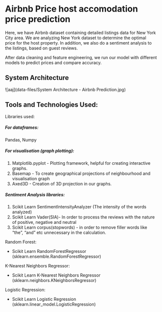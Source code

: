 # Airbnb Price host accomodation price prediction



Here, we have Airbnb dataset containing detailed listings data for New York City area. We are analyzing New York dataset to determine the optimal price for the host property. In addition, we also do a sentiment analysis to the listings, based on guest reviews.



After data cleaning and feature engineering, we run our model with different models to predict prices and compare accuracy.



## System Architecture 

![aaj](data-files/System Architecture - Airbnb Prediction.jpg)



## Tools and Technologies Used:

Libraries used:

##### For dataframes: 

Pandas, Numpy

##### For visualisation (graph plotting):

1. Matplotlib.pyplot - Plotting framework, helpful for creating interactive graphs.
2. Basemap - To create geographical projections of neighbourhood and visualisation graph
3. Axed3D - Creation of 3D projection in our graphs.

##### Sentiment Analysis libraries:

1. Scikit Learn SentimentIntensityAnalyzer (The intensity of the words analyzed)	
2. Scikit Learn Vader(SIA)- In order to process the reviews with the nature of positive, negative and neutral
3. Scikit Learn corpus(stopwords) - in order to remove filler words like “the”, “and” etc unnecessary in the calculation.

Random Forest:

- Scikit Learn RandomForestRegressor (sklearn.ensemble.RandomForestRegressor)

K-Nearest Neighbors Regressor:

- Scikit Learn K-Nearest Neighbors Regressor (sklearn.neighbors.KNeighborsRegressor)

Logistic Regression:

- Scikit Learn Logistic Regression (sklearn.linear_model.LogisticRegression)